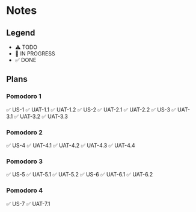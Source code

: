 # Notes

## Legend
- ⚠ TODO
- 🚧 IN PROGRESS
- ✅ DONE

## Plans

### Pomodoro 1
✅ US-1
✅ UAT-1.1
✅ UAT-1.2
✅ US-2
✅ UAT-2.1
✅ UAT-2.2
✅ US-3
✅ UAT-3.1
✅ UAT-3.2
✅ UAT-3.3

### Pomodoro 2
✅ US-4
✅ UAT-4.1
✅ UAT-4.2
✅ UAT-4.3
✅ UAT-4.4

### Pomodoro 3
✅ US-5
✅ UAT-5.1
✅ UAT-5.2
✅ US-6
✅ UAT-6.1
✅ UAT-6.2

### Pomodoro 4
✅ US-7
✅ UAT-7.1